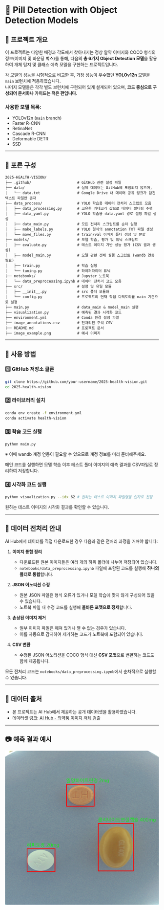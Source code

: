 # 📌 Pill Detection with Object Detection Models

## 📖 프로젝트 개요

이 프로젝트는 다양한 배경과 각도에서 찾아내지는 정상 알약 이미지와 COCO 형식의 정보(이미지 및 바운딩 벅스)를 통해, 다음의 **총 6가지 Object Detection 모델**을 활용하여 개체 탐지 및 클래스 예측 모델을 구현하는 프로젝트입니다.

각 모델의 성능을 시험적으로 비교한 후, 가장 성능이 우수했던 **YOLOv12n** 모델을 `main` 브런치에 적용하였습니다.  
나머지 모델들은 각각 별도 브런치에 구현되어 있게 설계되어 있으며, **코드 중심으로 구성되어 문서화나 가이드는 적은 편입니다.**

### 사용한 모델 목록:

- YOLOv12n (`main` branch)
- Faster R-CNN
- RetinaNet
- Cascade R-CNN
- Deformable DETR
- SSD

---

## 📂 포른 구성

```
2025-HEALTH-VISION/
├── .github/                     # GitHub 관련 설정 파일
├── data/                        # 실제 데이터는 GitHub에 포함되지 않으며,
│   └── data.txt                 # Google Drive 내 데이터 공유 링크가 담긴 텍스트 파일만 존재
├── data_process/                # YOLO 학습용 데이터 전처리 스크립트 모음
│   ├── data_processing.py       # 고유한 카테고리 값으로 데이터 필터링 수행
│   ├── data_yaml.py             # YOLO 학습용 data.yaml 경로 설정 파일 생성
│   ├── data_main.py             # 모든 전처리 스크립트를 순차 실행
│   ├── make_labels.py           # YOLO 형식의 annotation TXT 파일 생성
│   └── move_files.py            # train/val 이미지 폴더 생성 및 분할
├── models/                      # 모델 학습, 평가 및 튜닉 스크립트
│   ├── evaluate.py              # 테스트 이미지 기반 성능 평가 (CSV 결과 생성)
│   ├── model_main.py            # 모델 관련 전체 실행 스크립트 (wandb 연동 필요)
│   ├── train.py                 # 학습 실행
│   └── tuning.py                # 하이퍼파리터 튜닉
├── notebooks/                   # Jupyter 노트북
│   └── data_preprocessing.ipynb # 데이터 전처리 코드 모음
├── src/                         # 설정 및 유틸 모듈
│   ├── __init__.py              # src 폴더 모듈화
│   └── config.py                # 프로젝트의 현재 작업 디렉토리를 main 기준으로 설정
├── main.py                      # data_main & model_main 실행
├── visualization.py             # 예측된 결과 시각화 코드
├── environment.yml              # Conda 환경 설정 파일
├── image_annotations.csv        # 전처리된 주석 CSV
├── README.md                    # 프로젝트 문서
├── image_example.png            # 예시 이미지
```

---

## 🔧 사용 방법

### 1️⃣ GitHub 저장소 클론

```bash
git clone https://github.com/your-username/2025-health-vision.git
cd 2025-health-vision
```

### 2️⃣ 라이브러리 설치

```bash
conda env create -f environment.yml
conda activate health-vision
```

### 3️⃣ 학습 코드 실행

```bash
python main.py
```

※ 이때 wandb 계정 연동이 필요할 수 있으므로 계정 정보를 미리 준비해주세요.

메인 코드를 실행하면 모델 학습 이후 테스트 폴더 이미지의 예측 결과를 CSV파일로 정리하여 저장합니다.

### 4️⃣ 시각화 코드 실행

```bash
python visualization.py --idx 62 # 원하는 테스트 이미지 파일명을 인자로 전달
```

원하는 테스트 이미지의 시각화 결과를 확인할 수 있습니다.

---

## 🩼 데이터 전처리 안내

AI Hub에서 데이터를 직접 다운로드한 경우 다음과 같은 전처리 과정을 거쳐야 합니다:

1. **이미지 통합 정리**
   - 다운로드된 원본 이미지들은 여러 개의 하위 폴더에 나누어 저장되어 있습니다.
   - `notebooks/data_preprocessing.ipynb` 파일에 포함된 코드를 실행해 **하나의 폴더로 통합**합니다.

2. **JSON 어노티션 수정**
   - 원본 JSON 파일은 형식 오류가 있거나 모델 학습에 맞지 않게 구성되어 있을 수 있습니다.
   - 노트북 파일 내 수정 코드를 실행해 **올바른 포맷으로 정제**합니다.

3. **손상된 이미지 제거**
   - 일부 이미지 파일은 깨져 있거나 열 수 없는 경우가 있습니다.
   - 이를 자동으로 감지하여 제거하는 코드가 노트북에 포함되어 있습니다.

4. **CSV 변환**
   - 수정된 JSON 어노티션을 COCO 형식 대신 **CSV 포맷**으로 변환하는 코드도 함께 제공됩니다.

모든 전처리 코드는 `notebooks/data_preprocessing.ipynb`에서 순차적으로 실행할 수 있습니다.

---

## 🔗 데이터 출처

- 본 프로젝트는 AI Hub에서 제공하는 공개 데이터셋을 활용하였습니다.
- 데이터셋 링크: [AI Hub - 의약품 이미지 객체 검출](https://aihub.or.kr/aihubdata/data/view.do?currMenu=115\&topMenu=100\&dataSetSn=576)

---

## 📷 예측 결과 예시

![alt text](image_example.png)